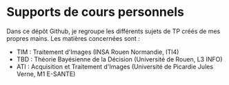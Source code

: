 # Supports de cours personnels

Dans ce dépôt Github, je regroupe les différents sujets de TP créés de mes propres mains. Les matières concernées sont :
- TIM : Traitement d'Images (INSA Rouen Normandie, ITI4)
- TBD : Théorie Bayésienne de la Décision (Université de Rouen, L3 INFO)
- ATI : Acquisition et Traitement d'Images (Université de Picardie Jules Verne, M1 E-SANTE)
